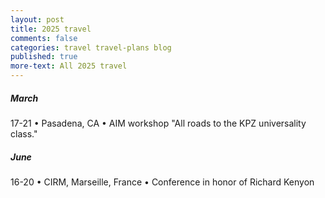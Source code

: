 ```yaml
---
layout: post
title: 2025 travel
comments: false
categories: travel travel-plans blog
published: true
more-text: All 2025 travel
---
```


<!-- ##### January -->

<!--more-->

<!-- ##### February -->

##### March

17-21 &bull; 
Pasadena, CA &bull;
AIM workshop "All roads to the KPZ universality class."

<!-- ##### April -->

<!-- ##### May -->

##### June

16-20 &bull; 
CIRM, Marseille, France &bull;
Conference in honor of Richard Kenyon



<!-- ##### July -->

<!-- ##### August -->

<!-- ##### September -->

<!-- ##### October  -->

<!-- ##### November -->

<!-- ##### December -->
